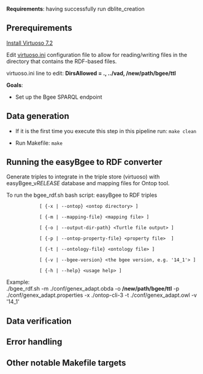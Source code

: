 **Requirements**: having successfully run dblite_creation

## Prerequirements 
[Install Virtuoso 7.2](http://vos.openlinksw.com/owiki/wiki/VOS#How%20Do%20I%20Install%20Virtuoso%3F)

Edit [virtuoso.ini](http://docs.openlinksw.com/virtuoso/dbadm/) configuration file to allow for reading/writing files in the directory that contains the RDF-based files.

virtuoso.ini line to edit: **DirsAllowed = ., ../vad, /new/path/bgee/ttl**

**Goals**:
* Set up the Bgee SPARQL endpoint


## Data generation

* If it is the first time you execute this step in this pipeline run:
  `make clean`

* Run Makefile:
  `make`


## Running the easyBgee to RDF converter

Generate triples to integrate in the triple store (virtuoso) with easyBgee_v*RELEASE* database and mapping files for Ontop tool.

To run the bgee_rdf.sh bash script:
 easyBgee to RDF triples
 
                [ {-x | --ontop} <ontop directory> ]
                
                [ {-m | --mapping-file} <mapping file> ]
                
                [ {-o | --output-dir-path} <Turtle file output> ]
                
                [ {-p | --ontop-property-file} <property file>  ]
                
                [ {-t | --ontology-file} <ontology file> ]
                                
                [ {-v | --bgee-version} <the bgee version, e.g. '14_1'> ]
                
                [ {-h | --help} <usage help> ]

   Example:              
    ./bgee_rdf.sh -m ./conf/genex_adapt.obda -o **/new/path/bgee/ttl** -p  ./conf/genex_adapt.properties -x ./ontop-cli-3 -t ./conf/genex_adapt.owl -v '14_1'



## Data verification

## Error handling

## Other notable Makefile targets

